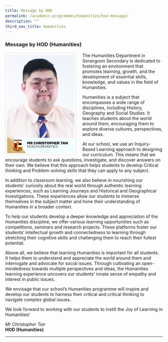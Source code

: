 ```yaml
---
title: Message by HOD
permalink: /academic-programmes/humanities/hod-message/
description: ""
third_nav_title: Humanities
---
```

### Message by HOD (Humanities)

<img src="/images/School%20Management%20Team/Christopher%20Tan%20Swan%20Kiat.jpg" style="width:215px; height:315px; margin-right:20px; border:0.5px solid Gainsboro; padding: 5px" align="Left">

The Humanities Department in Serangoon Secondary is dedicated to fostering an environment that promotes learning, growth, and the development of essential skills, knowledge, and values in the field of Humanities.

Humanities is a subject that encompasses a wide range of disciplines, including History, Geography and Social Studies. It teaches students about the world around them, encouraging them to explore diverse cultures, perspectives, and ideas.

At our school, we use an Inquiry-Based Learning approach to designing our curriculum. This means that we encourage students to ask questions, investigate, and discover answers on their own. We believe that this approach helps students to develop Critical thinking and Problem-solving skills that they can apply to any subject.

In addition to classroom learning, we also believe in nourishing our students’ curiosity about the real world through authentic learning experiences, such as Learning Journeys and Historical and Geographical Investigations.  These experiences allow our students to immerse themselves in the subject matter and hone their understanding of Humanities in a broader context.

To help our students develop a deeper knowledge and appreciation of the Humanities discipline, we offer various learning opportunities such as competitions, seminars and research projects. These platforms foster our students’ intellectual growth and connectedness to learning through stretching their cognitive skills and challenging them to reach their fullest potential.

Above all, we believe that learning Humanities is important for all students. It helps them to understand and appreciate the world around them and interrogate and advocate for social issues. Through cultivating an open-mindedness towards multiple perspectives and ideas, the Humanities learning experience uncovers our students’ innate sense of empathy and interest in public issues.

We envisage that our school’s Humanities programme will inspire and develop our students to harness their critical and critical thinking to navigate complex global issues.

We look forward to working with our students to instill the Joy of Learning in Humanities! 

*Mr Christopher Tan*
<br>**HOD (Humanities)**

<hr>
